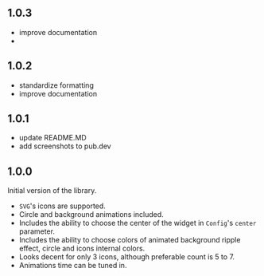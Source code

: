## 1.0.3
* improve documentation
* 
## 1.0.2
* standardize formatting
* improve documentation

## 1.0.1
* update README.MD
* add screenshots to pub.dev

## 1.0.0
Initial version of the library.

* `SVG`'s icons are supported.
* Circle and background animations included.
* Includes the ability to choose the center of the widget in `Config`'s `center` parameter.
* Includes the ability to choose colors of animated background ripple effect, circle and icons internal colors.
* Looks decent for only 3 icons, although preferable count is 5 to 7.
* Animations time can be tuned in.